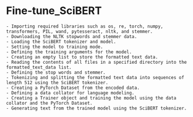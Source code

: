 # Fine-tune_SciBERT

    - Importing required libraries such as os, re, torch, numpy, transformers, PIL, wand, pytesseract, nltk, and stemmer.
    - Downloading the NLTK stopwords and stemmer data.
    - Loading the SciBERT tokenizer and model.
    - Setting the model to training mode.
    - Defining the training arguments for the model.
    - Creating an empty list to store the formatted text data.
    - Reading the contents of all files in a specified directory into the formatted_text_data list.
    - Defining the stop words and stemmer.
    - Tokenizing and splitting the formatted text data into sequences of length 512 using the SciBERT tokenizer.
    - Creating a PyTorch Dataset from the encoded data.
    - Defining a data collator for language modeling.
    - Creating a Trainer object and training the model using the data collator and the PyTorch Dataset.
    - Generating text from the trained model using the SciBERT tokenizer.
